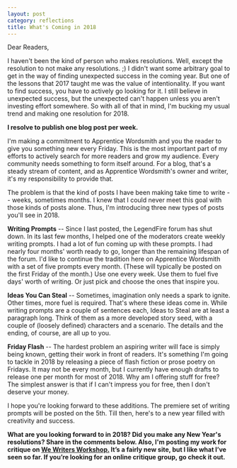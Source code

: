```yaml
---
layout: post
category: reflections
title: What's Coming in 2018
---
```


Dear Readers,

I haven't been the kind of person who makes resolutions. Well, except the resolution to not make any resolutions. ;) I didn't want some arbitrary goal to get in the way of finding unexpected success in the coming year. But one of the lessons that 2017 taught me was the value of intentionality. If you want to find success, you have to actively go looking for it. I still believe in unexpected success, but the unexpected can't happen unless you aren't investing effort somewhere. So with all of that in mind, I'm bucking my usual trend and making one resolution for 2018.

<!--excerpt-->

**I resolve to publish one blog post per week.**

I'm making a commitment to Apprentice Wordsmith and you the reader to give you something new every Friday. This is the most important part of my efforts to actively search for more readers and grow my audience. Every community needs something to form itself around. For a blog, that's a steady stream of content, and as Apprentice Wordsmith's owner and writer, it's my responsibility to provide that.

The problem is that the kind of posts I have been making take time to write -- weeks, sometimes months. I knew that I could never meet this goal with those kinds of posts alone. Thus, I'm introducing three new types of posts you'll see in 2018.

**Writing Prompts** -- Since I last posted, the LegendFire forum has shut down. In its last few months, I helped one of the moderators create weekly writing prompts. I had a lot of fun coming up with these prompts. I had nearly four months' worth ready to go, longer than the remaining lifespan of the forum. I'd like to continue the tradition here on Apprentice Wordsmith with a set of five prompts every month. (These will typically be posted on the first Friday of the month.) Use one every week. Use them to fuel five days' worth of writing. Or just pick and choose the ones that inspire you.

**Ideas You Can Steal** -- Sometimes, imagination only needs a spark to ignite. Other times, more fuel is required. That's where these ideas come in. While writing prompts are a couple of sentences each, Ideas to Steal are at least a paragraph long. Think of them as a more developed story seed, with a couple of (loosely defined) characters and a scenario. The details and the ending, of course, are all up to you.

**Friday Flash** -- The hardest problem an aspiring writer will face is simply being known, getting their work in front of readers. It's something I'm going to tackle in 2018 by releasing a piece of flash fiction or prose poetry on Fridays. It may not be every month, but I currently have enough drafts to release one per month for most of 2018. Why am I offering stuff for free? The simplest answer is that if I can't impress you for free, then I don't deserve your money.

I hope you're looking forward to these additions. The premiere set of writing prompts will be posted on the 5th. Till then, here's to a new year filled with creativity and success.

**What are you looking forward to in 2018? Did you make any New Year's resolutions? Share in the comments below. Also, I'm posting my work for critique on [We Writers Workshop.](http://wewritersworkshop.com/) It’s a fairly new site, but I like what I’ve seen so far. If you’re looking for an online critique group, go check it out.**
